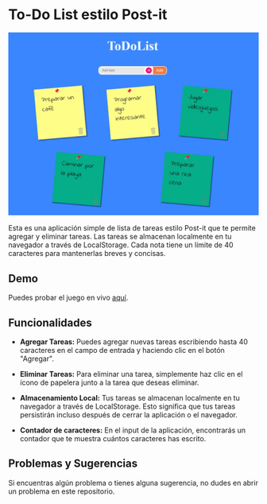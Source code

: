 # To-Do List estilo Post-it

![Demo](todolist.webp)

Esta es una aplicación simple de lista de tareas estilo Post-it que te permite agregar y eliminar tareas. Las tareas se almacenan localmente en tu navegador a través de LocalStorage. Cada nota tiene un límite de 40 caracteres para mantenerlas breves y concisas.

## Demo

Puedes probar el juego en vivo [aquí](https://to-do-list-seven-eosin.vercel.app/).

## Funcionalidades

- **Agregar Tareas:** Puedes agregar nuevas tareas escribiendo hasta 40 caracteres en el campo de entrada y haciendo clic en el botón "Agregar".

- **Eliminar Tareas:** Para eliminar una tarea, simplemente haz clic en el ícono de papelera junto a la tarea que deseas eliminar.

- **Almacenamiento Local:** Tus tareas se almacenan localmente en tu navegador a través de LocalStorage. Esto significa que tus tareas persistirán incluso después de cerrar la aplicación o el navegador.

- **Contador de caracteres:** En el input de la aplicación, encontrarás un contador que te muestra cuántos caracteres has escrito.

## Problemas y Sugerencias

Si encuentras algún problema o tienes alguna sugerencia, no dudes en abrir un problema en este repositorio.
